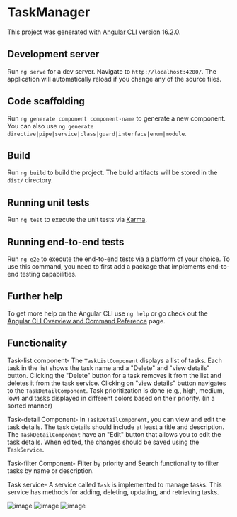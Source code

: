 # TaskManager

This project was generated with [Angular CLI](https://github.com/angular/angular-cli) version 16.2.0.

## Development server

Run `ng serve` for a dev server. Navigate to `http://localhost:4200/`. The application will automatically reload if you change any of the source files.

## Code scaffolding

Run `ng generate component component-name` to generate a new component. You can also use `ng generate directive|pipe|service|class|guard|interface|enum|module`.

## Build

Run `ng build` to build the project. The build artifacts will be stored in the `dist/` directory.

## Running unit tests

Run `ng test` to execute the unit tests via [Karma](https://karma-runner.github.io).

## Running end-to-end tests

Run `ng e2e` to execute the end-to-end tests via a platform of your choice. To use this command, you need to first add a package that implements end-to-end testing capabilities.

## Further help

To get more help on the Angular CLI use `ng help` or go check out the [Angular CLI Overview and Command Reference](https://angular.io/cli) page.

## Functionality

Task-list component-
    The `TaskListComponent` displays a list of tasks. Each task in the list shows the task name and a "Delete" and "view details" button. Clicking the "Delete" button for a task removes it from the list and deletes it from the task service. Clicking on "view details" button navigates to the `TaskDetailComponent`. Task prioritization is done (e.g., high, medium, low) and tasks displayed in different colors based on their priority. (in a sorted manner)

Task-detail Component-
    In `TaskDetailComponent`, you can view and edit the task details. The task details should include at least a title and description. The `TaskDetailComponent` have an "Edit" button that allows you to edit the task details. When edited, the changes should be saved using the `TaskService`.

Task-filter Component-
    Filter by priority and Search functionality to filter tasks by name or description.

Task service- 
    A service called `Task` is implemented to manage tasks. This service has methods for adding, deleting, updating, and retrieving tasks.

![image](https://github.com/pracheesingh03/myTaskManager/assets/55819473/c2318ee3-360f-4887-b19a-19bbdaa36954)
![image](https://github.com/pracheesingh03/myTaskManager/assets/55819473/0907ac0d-22b6-4756-b138-cf4f1b62f94c)
![image](https://github.com/pracheesingh03/myTaskManager/assets/55819473/b72a9bda-958a-4fbf-83d8-6b852ede708f)



 
